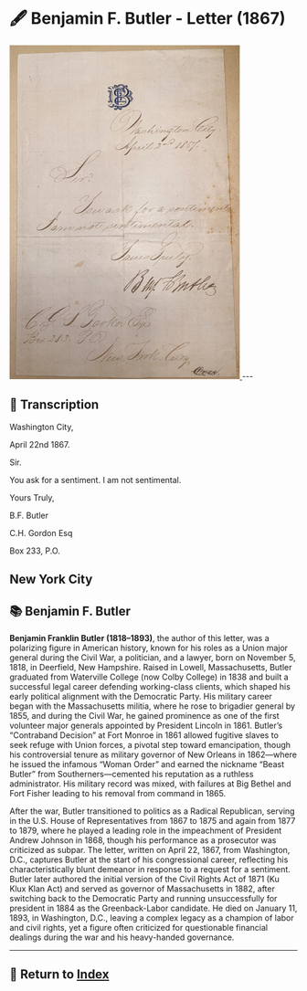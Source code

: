 # 🖋️ Benjamin F. Butler - Letter (1867)

<a href="assets/Butler_Letter.jpg" target="_blank">
  <img src="assets/Butler_Letter.jpg" alt="Butler Letter" style="max-width: 80%; height: auto;"/>
</a>
---

## 📜 Transcription

Washington City,

April 22nd 1867.

Sir.

You ask for a sentiment. I am not sentimental.

Yours Truly,

B.F. Butler

C.H. Gordon Esq

Box 233, P.O.

New York City
---

## 📚 Benjamin F. Butler

**Benjamin Franklin Butler (1818–1893)**, the author of this letter, was a polarizing figure in American history, known for his roles as a Union major general during the Civil War, a politician, and a lawyer, born on November 5, 1818, in Deerfield, New Hampshire. Raised in Lowell, Massachusetts, Butler graduated from Waterville College (now Colby College) in 1838 and built a successful legal career defending working-class clients, which shaped his early political alignment with the Democratic Party. His military career began with the Massachusetts militia, where he rose to brigadier general by 1855, and during the Civil War, he gained prominence as one of the first volunteer major generals appointed by President Lincoln in 1861. Butler’s “Contraband Decision” at Fort Monroe in 1861 allowed fugitive slaves to seek refuge with Union forces, a pivotal step toward emancipation, though his controversial tenure as military governor of New Orleans in 1862—where he issued the infamous “Woman Order” and earned the nickname “Beast Butler” from Southerners—cemented his reputation as a ruthless administrator. His military record was mixed, with failures at Big Bethel and Fort Fisher leading to his removal from command in 1865.

After the war, Butler transitioned to politics as a Radical Republican, serving in the U.S. House of Representatives from 1867 to 1875 and again from 1877 to 1879, where he played a leading role in the impeachment of President Andrew Johnson in 1868, though his performance as a prosecutor was criticized as subpar. The letter, written on April 22, 1867, from Washington, D.C., captures Butler at the start of his congressional career, reflecting his characteristically blunt demeanor in response to a request for a sentiment. Butler later authored the initial version of the Civil Rights Act of 1871 (Ku Klux Klan Act) and served as governor of Massachusetts in 1882, after switching back to the Democratic Party and running unsuccessfully for president in 1884 as the Greenback-Labor candidate. He died on January 11, 1893, in Washington, D.C., leaving a complex legacy as a champion of labor and civil rights, yet a figure often criticized for questionable financial dealings during the war and his heavy-handed governance.


---

## 🔗 Return to [Index](index.md)
